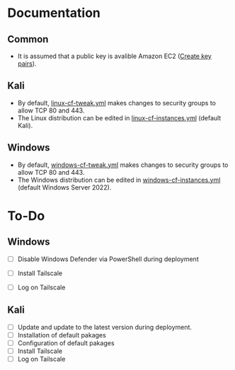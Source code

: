 # Documentation

## Common
- It is assumed that a public key is avalible Amazon EC2 ([Create key pairs](https://docs.aws.amazon.com/AWSEC2/latest/UserGuide/create-key-pairs.html#create-key-pair-cloudformation)).

## Kali

- By default, [linux-cf-tweak.yml](Kali/linux-cf-tweak.yml) makes changes to security groups to allow TCP 80 and 443.
- The Linux distribution can be edited in [linux-cf-instances.yml](Kali/linux-cf-instances.yml) (default Kali).

## Windows

- By default, [windows-cf-tweak.yml](Windows/windows-cf-tweak.yml) makes changes to security groups to allow TCP 80 and 443.
- The Windows distribution can be edited in [windows-cf-instances.yml](Windows/windows-cf-instances.yml) (default Windows Server 2022).

# To-Do

## Windows
- [ ] Disable Windows Defender via PowerShell during deployment
- [ ] Install Tailscale
- [ ] Log on Tailscale


## Kali
- [ ] Update and update to the latest version during deployment.
- [ ] Installation of default pakages
- [ ] Configuration of default pakages
- [ ] Install Tailscale
- [ ] Log on Tailscale
